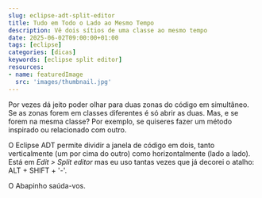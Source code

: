 ```yaml
---
slug: eclipse-adt-split-editor
title: Tudo em Todo o Lado ao Mesmo Tempo
description: Vê dois sítios de uma classe ao mesmo tempo
date: 2025-06-02T09:00:00+01:00
tags: [eclipse]
categories: [dicas]
keywords: [eclipse split editor]
resources:
- name: featuredImage
  src: 'images/thumbnail.jpg'
---
```


Por vezes dá jeito poder olhar para duas zonas do código em simultâneo. Se as zonas forem em classes diferentes é só abrir as duas. Mas, e se forem na mesma classe? Por exemplo, se quiseres fazer um método inspirado ou relacionado com outro.

<!--more-->

O Eclipse ADT permite dividir a janela de código em dois, tanto verticalmente (um por cima do outro) como horizontalmente (lado a lado). Está em _Edit > Split editor_ mas eu uso tantas vezes que já decorei o atalho: ALT + SHIFT + '-'.

O Abapinho saúda-vos.
